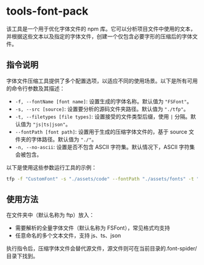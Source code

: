 # tools-font-pack

该工具是一个用于优化字体文件的 npm 库。它可以分析项目文件中使用的文本，并根据这些文本以及指定的字体文件，创建一个仅包含必要字形的压缩后的字体文件。

## 指令说明

字体文件压缩工具提供了多个配置选项，以适应不同的使用场景。以下是所有可用的命令行参数及其描述：

- `-f, --fontName [font name]`: 设置生成的字体名称。默认值为 `"FSFont"`。
- `-s, --src [source]`: 设置要分析的源码文件夹路径。默认值为 `"./tfp"`。
- `-t, --filetypes [file types]`: 设置接受的文件类型后缀，使用 `|` 分隔。默认值为 `"js|ts|json"`。
- `--fontPath [font path]`: 设置用于生成的压缩字体文件的，基于 source 文件夹的字体路径。默认值为 `"./"`。
- `-n, --no-ascii`: 设置是否不包含 ASCII 字符集。默认情况下，ASCII 字符集会被包含。

以下是使用这些参数运行工具的示例：

```bash
tfp -f "CustomFont" -s "./assets/code" --fontPath "./assets/fonts" -t "js|ts" --no-ascii
```

## 使用方法

在文件夹中（默认名称为 ftp）放入：

- 需要解析的全量字体文件（默认名称为 FSFont），常见格式均支持
- 任意命名的多个文本文件，支持 js、ts、json

执行指令后，压缩字体文件会替代源文件，源文件则可在当前目录的.font-spider/目录下找到。
